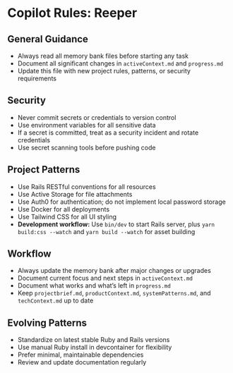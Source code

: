 # Copilot Rules: Reeper

## General Guidance

- Always read all memory bank files before starting any task
- Document all significant changes in `activeContext.md` and `progress.md`
- Update this file with new project rules, patterns, or security requirements

## Security

- Never commit secrets or credentials to version control
- Use environment variables for all sensitive data
- If a secret is committed, treat as a security incident and rotate credentials
- Use secret scanning tools before pushing code

## Project Patterns

- Use Rails RESTful conventions for all resources
- Use Active Storage for file attachments
- Use Auth0 for authentication; do not implement local password storage
- Use Docker for all deployments
- Use Tailwind CSS for all UI styling
- **Development workflow:** Use `bin/dev` to start Rails server, plus `yarn build:css --watch` and `yarn build --watch` for asset building

## Workflow

- Always update the memory bank after major changes or upgrades
- Document current focus and next steps in `activeContext.md`
- Document what works and what’s left in `progress.md`
- Keep `projectbrief.md`, `productContext.md`, `systemPatterns.md`, and `techContext.md` up to date

## Evolving Patterns

- Standardize on latest stable Ruby and Rails versions
- Use manual Ruby install in devcontainer for flexibility
- Prefer minimal, maintainable dependencies
- Review and update documentation regularly
